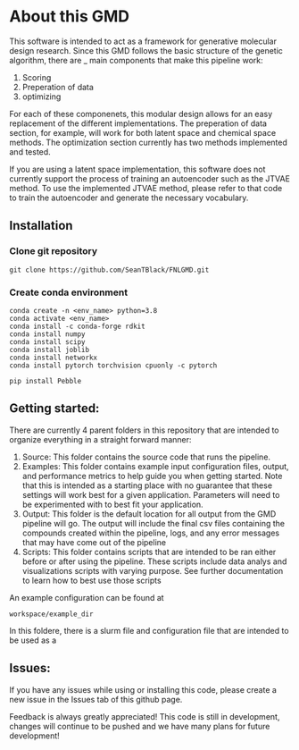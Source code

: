 # About this GMD

This software is intended to act as a framework for generative molecular design research. Since this GMD follows the basic structure of 
the genetic algorithm, there are _ main components that make this pipeline work:
    
1. Scoring
2. Preperation of data
3. optimizing

For each of these componenets, this modular design allows for an easy replacement of the different implementations. The preperation of data section, for example, will work for both latent space and chemical space methods. 
The optimization section currently has two methods implemented and tested. 

If you are using a latent space implementation, this software does not currently support the process of training an autoencoder such as the JTVAE method. To use the implemented JTVAE method, please refer to that code to train
the autoencoder and generate the necessary vocabulary. 

## Installation

### Clone git repository

`git clone https://github.com/SeanTBlack/FNLGMD.git`

### Create conda environment

```
conda create -n <env_name> python=3.8
conda activate <env_name> 
conda install -c conda-forge rdkit
conda install numpy 
conda install scipy
conda install joblib
conda install networkx 
conda install pytorch torchvision cpuonly -c pytorch

pip install Pebble
```

## Getting started:

There are currently 4 parent folders in this repository that are intended to organize everything in a straight forward manner:

1. Source: This folder contains the source code that runs the pipeline.
2. Examples: This folder contains example input configuration files, output, and performance metrics to help guide you when getting started. Note that this is intended as a starting place with no guarantee that these settings will work best for a given application. Parameters will need to be experimented with to best fit your application.
3. Output: This folder is the default location for all output from the GMD pipeline will go. The output will include the final csv files containing the compounds created within the pipeline, logs, and any error messages that may have come out of the pipeline
4. Scripts: This folder contains scripts that are intended to be ran either before or after using the pipeline. These scripts include data analys and visualizations scripts with varying purpose. See further documentation to learn how to best use those scripts

An example configuration can be found at 

`workspace/example_dir`

In this foldere, there is a slurm file and configuration file that are intended to be used as a 

## Issues:

If you have any issues while using or installing this code, please create a new issue in the Issues tab of this github page.

Feedback is always greatly appreciated! This code is still in development, changes will continue to be pushed and we have many plans for future development! 